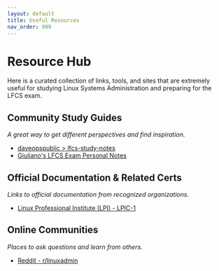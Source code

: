 ```yaml
---
layout: default
title: Useful Resources
nav_order: 999
---
```


# Resource Hub

Here is a curated collection of links, tools, and sites that are extremely useful for studying Linux Systems Administration and preparing for the LFCS exam.

## Community Study Guides
*A great way to get different perspectives and find inspiration.*
* [daveopspublic > lfcs-study-notes](https://gitlab.com/daveopspublic/lfcs-study-notes)
* [Giuliano's LFCS Exam Personal Notes](https://giulianopz.github.io/lfcs/)

## Official Documentation & Related Certs
*Links to official documentation from recognized organizations.*
* [Linux Professional Institute (LPI) - LPIC-1](https://www.lpi.org/our-certifications/lpic-1-overview/)

<!--
## Cheat Sheets
*Quick references for day-to-day commands.*
*   [Linux Command Line Cheat Sheet](https://...link...)
*   [Vim Cheat Sheet](https://...link...)
-->

<!--
## Labs & Hands-On Practice
*Platforms to practice your skills in a real environment.*
*   [Katacoda (Now on O'Reilly)](https://...link...)
*   [KodeKloud](https://...link...)
-->

## Online Communities
*Places to ask questions and learn from others.*
<!--
*   [Linux Foundation Forum](https://...link...)
-->
* [Reddit - r\/linuxadmin](https://www.reddit.com/r/linuxadmin/)
